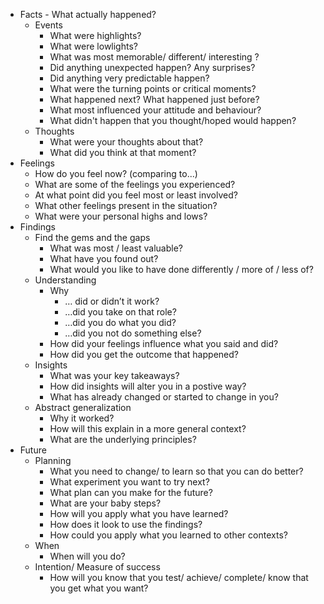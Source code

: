 - Facts - What actually happened?
    - Events
        - What were highlights?
        - What were lowlights?
        - What was most memorable/ different/ interesting ?
        - Did anything unexpected happen? Any surprises?
        - Did anything very predictable happen?
        - What were the turning points or critical moments?
        - What happened next? What happened just before?
        - What most influenced your attitude and behaviour?
        - What didn't happen that you thought/hoped would happen?
    - Thoughts
        - What were your thoughts about that?
        - What did you think at that moment?
- Feelings 
    - How do you feel now? (comparing to...)
    - What are some of the feelings you experienced?
    - At what point did you feel most or least involved?
    - What other feelings present in the situation?
    - What were your personal highs and lows?
- Findings
    - Find the gems and the gaps
        - What was most / least valuable?
        - What have you found out?
        - What would you like to have done differently / more of / less of?
    - Understanding
        - Why 
            - … did or didn’t it work? 
            - …did you take on that role? 
            - …did you do what you did? 
            - …did you not do something else?
        - How did your feelings influence what you said and did?
        - How did you get the outcome that happened?
    - Insights
        - What was your key takeaways?
        - How did insights will alter you in a postive way?
        - What has already changed or started to change in you?
    - Abstract generalization
        - Why it worked?
        - How will this explain in a more general context?
        - What are the underlying principles?
- Future
    - Planning
        - What you need to change/ to learn so that you can do better?
        - What experiment you want to try next?
        - What plan can you make for the future?
        - What are your baby steps?
        - How will you apply what you have learned?
        - How does it look to use the findings?
        - How could you apply what you learned to other contexts?
    - When
        - When will you do?
    - Intention/ Measure of success
        - How will you know that you test/ achieve/ complete/ know that you get what you want?
